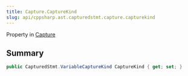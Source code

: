 ```yaml
---
title: Capture.CaptureKind
slug: api/cppsharp.ast.capturedstmt.capture.capturekind
---
```

Property in [Capture](/api/cppsharp/ast/capturedstmt/capture)

## Summary



```csharp
public CapturedStmt.VariableCaptureKind CaptureKind { get; set; }
```

